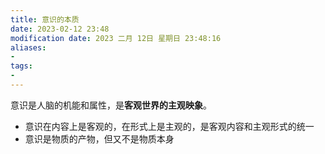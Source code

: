 ```yaml
---
title: 意识的本质
date: 2023-02-12 23:48
modification date: 2023 二月 12日 星期日 23:48:16
aliases: 
- 
tags: 
- 
---
```


意识是人脑的机能和属性，是**客观世界的主观映象**。

- 意识在内容上是客观的，在形式上是主观的，是客观内容和主观形式的统一
- 意识是物质的产物，但又不是物质本身